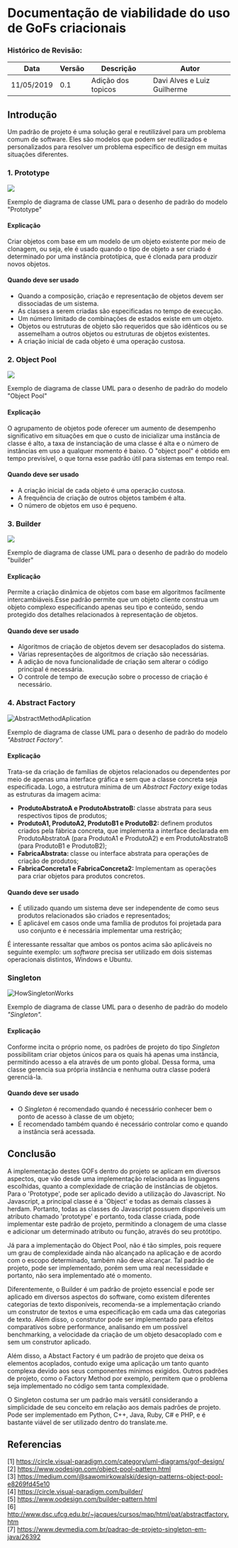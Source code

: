 # Documentação de viabilidade do uso de GoFs criacionais

### Histórico de Revisão:
| Data | Versão | Descrição | Autor |
|---|---|---|---|
|11/05/2019|0.1|Adição dos topicos| Davi Alves e Luiz Guilherme|

## Introdução

Um padrão de projeto é uma solução geral e reutilizável para um problema comum de software. Eles são modelos que podem ser reutilizados e personalizados para resolver um problema específico de design em muitas situações diferentes.

### 1. Prototype
![](https://circle.visual-paradigm.com/wp-content/uploads/2017/08/GoF-Design-Patterns-Creational-Patterns-Prototype.png)

Exemplo de diagrama de classe UML para o desenho de padrão do modelo "Prototype"

#### Explicação
Criar objetos com base em um modelo de um objeto existente por meio de clonagem, ou seja, ele é usado quando o tipo de objeto a ser criado é determinado por uma instância prototípica, que é clonada para produzir novos objetos.

#### Quando deve ser usado
* Quando a composição, criação e representação de objetos devem ser dissociadas de um sistema.
* As classes a serem criadas são especificadas no tempo de execução.
* Um número limitado de combinações de estados existe em um objeto.
* Objetos ou estruturas de objeto são requeridos que são idênticos ou se assemelham a outros objetos ou estruturas de objetos existentes.
* A criação inicial de cada objeto é uma operação custosa.

### 2. Object Pool

![](https://www.oodesign.com/images/stories/objectpool%20implementation%20-%20uml%20class%20schema.gif)

Exemplo de diagrama de classe UML para o desenho de padrão do modelo "Object Pool"

#### Explicação
O agrupamento de objetos pode oferecer um aumento de desempenho significativo em situações em que o custo de inicializar uma instância de classe é alto, a taxa de instanciação de uma classe é alta e o número de instâncias em uso a qualquer momento é baixo. O "object pool" é obtido em tempo previsível, o que torna esse padrão útil para sistemas em tempo real.

#### Quando deve ser usado
* A criação inicial de cada objeto é uma operação custosa.
* A frequência de criação de outros objetos também é alta.
* O número de objetos em uso é pequeno.


### 3. Builder

![](https://circle.visual-paradigm.com/wp-content/uploads/2017/08/GoF-Design-Patterns-Creational-Patterns-Builder.png)

Exemplo de diagrama de classe UML para o desenho de padrão do modelo "builder"

#### Explicação
Permite a criação dinâmica de objetos com base em algoritmos facilmente intercambiáveis.Esse padrão permite que um objeto cliente construa um objeto complexo especificando apenas seu tipo e conteúdo, sendo protegido dos detalhes relacionados à representação de objetos.

#### Quando deve ser usado

* Algoritmos de criação de objetos devem ser desacoplados do sistema.
* Várias representações de algoritmos de criação são necessárias.
* A adição de nova funcionalidade de criação sem alterar o código principal é necessária.
* O controle de tempo de execução sobre o processo de criação é necessário.

### 4. Abstract Factory

![AbstractMethodAplication](https://upload.wikimedia.org/wikipedia/commons/thumb/0/0f/F%C3%A1brica_Abstrata.png/356px-F%C3%A1brica_Abstrata.png)

Exemplo de diagrama de classe UML para o desenho de padrão do modelo _"Abstract Factory"._

#### Explicação
Trata-se da criação de famílias de objetos relacionados ou dependentes por meio de apenas uma interface gráfica e sem que a classe concreta seja especificada. Logo, a estrutura mínima de um _Abstract Factory_ exige todas as estruturas da imagem acima: <br>
- <b> ProdutoAbstratoA e ProdutoAbstratoB: </b> classe abstrata para seus respectivos tipos de produtos;
- <b> ProdutoA1, ProdutoA2, ProdutoB1 e ProdutoB2: </b> definem produtos criados pela fábrica concreta, que implementa a interface declarada em ProdutoAbstratoA (para ProdutoA1 e ProdutoA2) e em ProdutoAbstratoB (para ProdutoB1 e ProdutoB2);
- <b> FabricaAbstrata: </b> classe ou interface abstrata para operações de criação de produtos;
- <b> FabricaConcreta1 e FabricaConcreta2: </b> Implementam as operações para criar objetos para produtos concretos.

#### Quando deve ser usado
- É utilizado quando um sistema deve ser independente de como seus produtos relacionados são criados e representados;
- É aplicável em casos onde uma família de produtos foi projetada para uso conjunto e é necessária implementar uma restrição;

É interessante ressaltar que ambos os pontos acima são aplicáveis no seguinte exemplo: um _software_ precisa ser utilizado em dois sistemas operacionais distintos, Windows e Ubuntu.

### Singleton

![HowSingletonWorks](https://cdn-images-1.medium.com/max/1200/1*WXXQZp1glrQxLqrQ_TDN7Q.png)

Exemplo de diagrama de classe UML para o desenho de padrão do modelo _"Singleton"._

#### Explicação

Conforme incita o próprio nome, os padrões de projeto do tipo _Singleton_ possibilitam criar objetos únicos para os quais há apenas uma instância, permitindo acesso a ela através de um ponto global. Dessa forma, uma classe gerencia sua própria instância e nenhuma outra classe poderá gerenciá-la.

#### Quando deve ser usado

- O _Singleton_ é recomendado quando é necessário conhecer bem o ponto de acesso à classe de um objeto;
- É recomendado também quando é necessário controlar como e quando a instância será acessada.

## Conclusão

A implementação destes GOFs dentro do projeto se aplicam em diversos aspectos, que vão desde uma implementação relacionada as linguagens escolhidas, quanto a complexidade de criação de instâncias de objetos. Para o 'Prototype', pode ser aplicado devido a utilização do Javascript. No Javascript, a principal classe é a 'Object' e todas as demais classes à herdam. Portanto, todas as classes do Javascript possuem disponíveis um atributo chamado 'prototype' e portanto, toda classe criada, pode implementar este padrão de projeto, permitindo a clonagem de uma classe e adicionar um determinado atributo ou função, através do seu protótipo.

Já para a implementação do Object Pool, não é tão simples, pois requere um grau de complexidade ainda não alcançado na aplicação e de acordo com o escopo determinado, também não deve alcançar. Tal padrão de projeto, pode ser implementado, porém sem uma real necessidade e portanto, não sera implementado até o momento.

Diferentemente, o Builder é um padrão de projeto essencial e pode ser aplicado em diversos aspectos do software, como existem diferentes categorias de texto disponíveis, recomenda-se a implementação criando um construtor de textos e uma especificação em cada uma das categorias de texto. Além disso, o construtor pode ser implementado para efeitos comparativos sobre performance, analisando em um possível benchmarking, a velocidade da criação de um objeto desacoplado com e sem um construtor aplicado.

Além disso, a Abstact Factory é um padrão de projeto que deixa os elementos acoplados, contudo exige uma aplicação um tanto quanto complexa devido aos seus componentes mínimos exigidos. Outros padrões de projeto, como o Factory Method por exemplo, permitem que o problema seja implementado no código sem tanta complexidade. 

O Singleton costuma ser um padrão mais versátil considerando a simplicidade de seu conceito em relação aos demais padrões de projeto. Pode ser implementado em Python, C++, Java, Ruby, C# e PHP, e é bastante viável de ser utilizado dentro do translate.me.

## Referencias

[1] https://circle.visual-paradigm.com/category/uml-diagrams/gof-design/ <br>
[2] https://www.oodesign.com/object-pool-pattern.html <br>
[3] https://medium.com/@sawomirkowalski/design-patterns-object-pool-e8269fd45e10 <br>
[4] https://circle.visual-paradigm.com/builder/ <br>
[5] https://www.oodesign.com/builder-pattern.html <br>
[6] http://www.dsc.ufcg.edu.br/~jacques/cursos/map/html/pat/abstractfactory.htm <br>
[7] https://www.devmedia.com.br/padrao-de-projeto-singleton-em-java/26392 <br>

